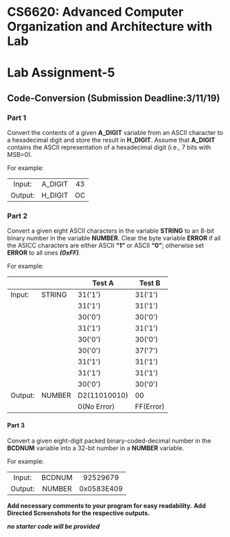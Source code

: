 # CS6620: Advanced Computer Organization and Architecture with Lab
# Lab Assignment-5 

## Code-Conversion (Submission Deadline:3/11/19)

### Part 1
Convert the contents of a given **A_DIGIT** variable from an ASCII character to
a hexadecimal digit and store the result in **H_DIGIT**. Assume that **A_DIGIT**
contains the ASCII representation of a hexadecimal digit (i.e., 7 bits with
MSB=0).

For example:

|         |           |             |
|:-------:|:---------:|:-----------:|
|  Input: |   A_DIGIT |      43     |
|  Output:|   H_DIGIT |      OC     |

### Part 2
Convert a given eight ASCII characters in the variable **STRING** to an 8-bit
binary number in the variable **NUMBER**. Clear the byte variable **ERROR** if all
the ASICC characters are either ASCII **“1”** or ASCII **“0”**; otherwise set **ERROR**
to all ones ***(0xFF)***.

For example:

|         |        | Test A       | Test B    |
|---------|--------|--------------|-----------|
| Input:  | STRING | 31('1')      | 31('1')   |
|         |        | 31('1')      | 31('1')   |
|         |        | 30('0')      | 30('0')   |
|         |        | 31('1')      | 31('1')   |
|         |        | 30('0')      | 30('0')   |
|         |        | 30('0')      | 37('7')   |
|         |        | 31('1')      | 31('1')   |
|         |        | 31('1')      | 31('1')   |
|         |        | 30('0')      | 30('0')   |
| Output: | NUMBER | D2(11010010) | 00        |
|         |        | 0(No Error)  | FF(Error) |

#### Part 3
Convert a given eight-digit packed binary-coded-decimal number in the
**BCDNUM** variable into a 32-bit number in a **NUMBER** variable.

For example:

|         |           |             |
|:-------:|:---------:|:-----------:|
|  Input: |   BCDNUM  |   92529679  |
|  Output:|   NUMBER  |   0x0583E409|



**Add necessary comments to your program for easy readability.**
**Add Directed Screenshots for the respective outputs.**

***no starter code will be provided***
